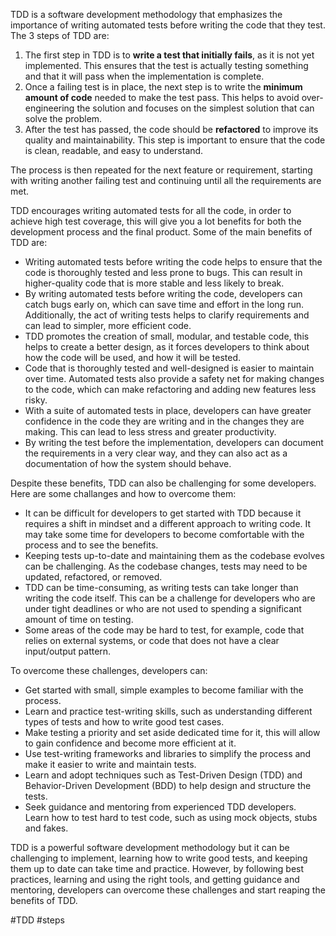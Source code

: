 

TDD is a software development methodology that emphasizes the importance of writing automated tests before writing the code that they test. The 3 steps of TDD are:

1.  The first step in TDD is to **write a test that initially fails**, as it is not yet implemented. This ensures that the test is actually testing something and that it will pass when the implementation is complete.
2.  Once a failing test is in place, the next step is to write the **minimum amount of code** needed to make the test pass. This helps to avoid over-engineering the solution and focuses on the simplest solution that can solve the problem.
3.  After the test has passed, the code should be **refactored** to improve its quality and maintainability. This step is important to ensure that the code is clean, readable, and easy to understand.

The process is then repeated for the next feature or requirement, starting with writing another failing test and continuing until all the requirements are met.

TDD encourages writing automated tests for all the code, in order to achieve high test coverage, this will give you a lot benefits for both the development process and the final product. Some of the main benefits of TDD are:

-   Writing automated tests before writing the code helps to ensure that the code is thoroughly tested and less prone to bugs. This can result in higher-quality code that is more stable and less likely to break.
-   By writing automated tests before writing the code, developers can catch bugs early on, which can save time and effort in the long run. Additionally, the act of writing tests helps to clarify requirements and can lead to simpler, more efficient code.
-   TDD promotes the creation of small, modular, and testable code, this helps to create a better design, as it forces developers to think about how the code will be used, and how it will be tested.
-   Code that is thoroughly tested and well-designed is easier to maintain over time. Automated tests also provide a safety net for making changes to the code, which can make refactoring and adding new features less risky.
-   With a suite of automated tests in place, developers can have greater confidence in the code they are writing and in the changes they are making. This can lead to less stress and greater productivity.
-   By writing the test before the implementation, developers can document the requirements in a very clear way, and they can also act as a documentation of how the system should behave.

Despite these benefits, TDD can also be challenging for some developers. Here are some challanges and how to overcome them:

-   It can be difficult for developers to get started with TDD because it requires a shift in mindset and a different approach to writing code. It may take some time for developers to become comfortable with the process and to see the benefits.
-   Keeping tests up-to-date and maintaining them as the codebase evolves can be challenging. As the codebase changes, tests may need to be updated, refactored, or removed.
-   TDD can be time-consuming, as writing tests can take longer than writing the code itself. This can be a challenge for developers who are under tight deadlines or who are not used to spending a significant amount of time on testing.
-   Some areas of the code may be hard to test, for example, code that relies on external systems, or code that does not have a clear input/output pattern.

To overcome these challenges, developers can:

-   Get started with small, simple examples to become familiar with the process.
-   Learn and practice test-writing skills, such as understanding different types of tests and how to write good test cases.
-   Make testing a priority and set aside dedicated time for it, this will allow to gain confidence and become more efficient at it.
-   Use test-writing frameworks and libraries to simplify the process and make it easier to write and maintain tests.
-   Learn and adopt techniques such as Test-Driven Design (TDD) and Behavior-Driven Development (BDD) to help design and structure the tests.
-   Seek guidance and mentoring from experienced TDD developers.  
    Learn how to test hard to test code, such as using mock objects, stubs and fakes.

TDD is a powerful software development methodology but it can be challenging to implement, learning how to write good tests, and keeping them up to date can take time and practice. However, by following best practices, learning and using the right tools, and getting guidance and mentoring, developers can overcome these challenges and start reaping the benefits of TDD.




#TDD #steps 